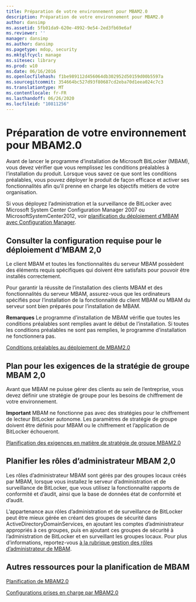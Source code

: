 ```yaml
---
title: Préparation de votre environnement pour MBAM2.0
description: Préparation de votre environnement pour MBAM2.0
author: dansimp
ms.assetid: 5fb01da9-620e-4992-9e54-2ed3fb69e6af
ms.reviewer: ''
manager: dansimp
ms.author: dansimp
ms.pagetype: mdop, security
ms.mktglfcycl: manage
ms.sitesec: library
ms.prod: w10
ms.date: 06/16/2016
ms.openlocfilehash: f1be989112d456064db302952d50159d00b5597a
ms.sourcegitcommit: 354664bc527d93f80687cd2eba70d1eea024c7c3
ms.translationtype: MT
ms.contentlocale: fr-FR
ms.lasthandoff: 06/26/2020
ms.locfileid: "10811256"
---
```

# Préparation de votre environnement pour MBAM2.0


Avant de lancer le programme d’installation de Microsoft BitLocker (MBAM), vous devez vérifier que vous remplissez les conditions préalables à l’installation du produit. Lorsque vous savez ce que sont les conditions préalables, vous pouvez déployer le produit de façon efficace et activer ses fonctionnalités afin qu’il prenne en charge les objectifs métiers de votre organisation.

Si vous déployez l’administration et la surveillance de BitLocker avec Microsoft System Center Configuration Manager 2007 ou MicrosoftSystemCenter2012, voir [planification du déploiement d’MBAM avec Configuration Manager](planning-to-deploy-mbam-with-configuration-manager-2.md).

## Consulter la configuration requise pour le déploiement d’MBAM 2,0


Le client MBAM et toutes les fonctionnalités du serveur MBAM possèdent des éléments requis spécifiques qui doivent être satisfaits pour pouvoir être installés correctement.

Pour garantir la réussite de l’installation des clients MBAM et des fonctionnalités du serveur MBAM, assurez-vous que les ordinateurs spécifiés pour l’installation de la fonctionnalité du client MBAM ou MBAM du serveur sont bien préparés pour l’installation de MBAM.

**Remarques**  Le programme d’installation de MBAM vérifie que toutes les conditions préalables sont remplies avant le début de l’installation. Si toutes les conditions préalables ne sont pas remplies, le programme d’installation ne fonctionnera pas.

 

[Conditions préalables au déploiement de MBAM2.0](mbam-20-deployment-prerequisites-mbam-2.md)

## Plan pour les exigences de la stratégie de groupe MBAM 2,0


Avant que MBAM ne puisse gérer des clients au sein de l’entreprise, vous devez définir une stratégie de groupe pour les besoins de chiffrement de votre environnement.

**Important**  MBAM ne fonctionne pas avec des stratégies pour le chiffrement de lecteur BitLocker autonome. Les paramètres de stratégie de groupe doivent être définis pour MBAM ou le chiffrement et l’application de BitLocker échoueront.

 

[Planification des exigences en matière de stratégie de groupe MBAM2.0](planning-for-mbam-20-group-policy-requirements-mbam-2.md)

## Planifier les rôles d’administrateur MBAM 2,0


Les rôles d’administrateur MBAM sont gérés par des groupes locaux créés par MBAM, lorsque vous installez le serveur d’administration et de surveillance de BitLocker, que vous utilisez la fonctionnalité rapports de conformité et d’audit, ainsi que la base de données état de conformité et d’audit.

L’appartenance aux rôles d’administration et de surveillance de BitLocker peut être mieux gérée en créant des groupes de sécurité dans ActiveDirectoryDomainServices, en ajoutant les comptes d’administrateur appropriés à ces groupes, puis en ajoutant ces groupes de sécurité à l’administration de BitLocker et en surveillant les groupes locaux. Pour plus d’informations, reportez-vous [à la rubrique gestion des rôles d’administrateur de MBAM](how-to-manage-mbam-administrator-roles-mbam-2.md).

## Autres ressources pour la planification de MBAM


[Planification de MBAM2.0](planning-for-mbam-20-mbam-2.md)

[Configurations prises en charge par MBAM2.0](mbam-20-supported-configurations-mbam-2.md)

 

 





